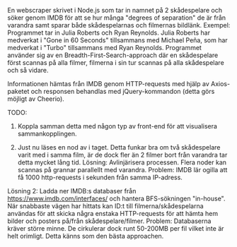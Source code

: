 En webscraper skrivet i Node.js som tar in namnet på 2 skådespelare och söker genom IMDB för att se hur många "degrees of separation" de är från varandra samt sparar både skådespelarnas och filmernas bildlänk. Exempel: Programmet tar in Julia Roberts och Ryan Reynolds. Julia Roberts har medverkat i "Gone in 60 Seconds" tillsammans med Michael Peña, som har medverkat i "Turbo" tillsammans med Ryan Reynolds. Programmet använder sig av en Breadth-First-Search-approach där en skådespelare först scannas på alla filmer, filmerna i sin tur scannas på alla skådespelare och så vidare.

Informationen hämtas från IMDB genom HTTP-requests med hjälp av Axios-paketet och responsen behandlas med jQuery-kommandon (detta görs möjligt av Cheerio).

TODO:
1. Koppla samman detta med någon typ av front-end för att visualisera sammankopplingen.

2. Just nu läses en nod av i taget. Detta funkar bra om två skådespelare varit med i samma film, är de dock fler än 2 filmer bort från varandra tar detta mycket lång tid.
  Lösning: Avlinjärisera processen. Flera noder kan scannas på grannar parallellt med varandra. Problem: IMDB lär ogilla att få 1000 http-requests i sekunden från samma IP-adress.
  
  Lösning 2: Ladda ner IMDB:s databaser från https://www.imdb.com/interfaces/ och hantera BFS-sökningen "in-house". När snabbaste vägen har hittats kan ID:t till filmerna/skådespelarna
  användas för att skicka några enstaka HTTP-requests för att hämta hem bilder och posters på/från skådespelare/filmer. Problem: Databaserna kräver större minne. De cirkulerar dock runt
  50-200MB per fil vilket inte är helt orimligt. Detta känns som den bästa approachen.
